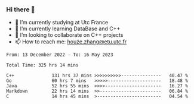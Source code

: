 ### Hi there 👋
- 🔭 I’m currently studying at Utc France
- 🌱 I’m currently learning DataBase and C++
- 👯 I’m looking to collaborate on C++ projects
- 📫 How to reach me: houze.zhang@etu.utc.fr

<!--START_SECTION:waka-->

```text
From: 13 December 2022 - To: 16 May 2023

Total Time: 325 hrs 14 mins

C++              131 hrs 37 mins >>>>>>>>>>---------------   40.47 %
Go               60 hrs 7 mins   >>>>>--------------------   18.48 %
Java             52 hrs 55 mins  >>>>---------------------   16.27 %
Markdown         22 hrs 14 mins  >>-----------------------   06.84 %
C                14 hrs 45 mins  >------------------------   04.54 %
```

<!--END_SECTION:waka-->
